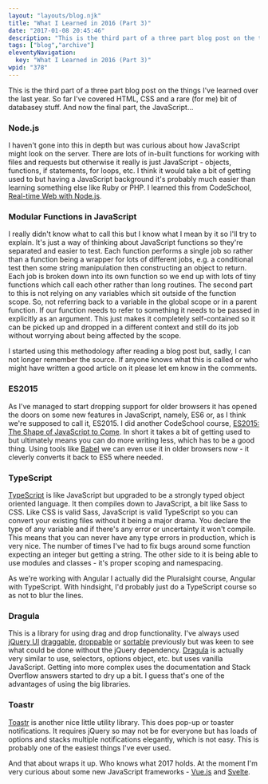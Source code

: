 ```yaml
---
layout: "layouts/blog.njk"
title: "What I Learned in 2016 (Part 3)"
date: "2017-01-08 20:45:46"
description: "This is the third part of a three part blog post on the things I've learned over the last year"
tags: ["blog","archive"]
eleventyNavigation:
  key: "What I Learned in 2016 (Part 3)"
wpid: "378"
---
```

This is the third part of a three part blog post on the things I've learned over the last year. So far I've covered HTML, CSS and a rare (for me) bit of databasey stuff. And now the final part, the JavaScript...
<h3>Node.js</h3>
I haven't gone into this in depth but was curious about how JavaScript might look on the server. There are lots of in-built functions for working with files and requests but otherwise it really is just JavaScript - objects, functions, if statements, for loops, etc. I think it would take a bit of getting used to but having a JavaScript background it's probably much easier than learning something else like Ruby or PHP. I learned this from CodeSchool, <a href="https://www.codeschool.com/courses/real-time-web-with-node-js" target="_blank">Real-time Web with Node.js</a>.
<h3>Modular Functions in JavaScript</h3>
I really didn't know what to call this but I know what I mean by it so I'll try to explain. It's just a way of thinking about JavaScript functions so they're separated and easier to test. Each function performs a single job so rather than a function being a wrapper for lots of different jobs, e.g. a conditional test then some string manipulation then constructing an object to return. Each job is broken down into its own function so we end up with lots of tiny functions which call each other rather than long routines. The second part to this is not relying on any variables which sit outside of the function scope. So, not referring back to a variable in the global scope or in a parent function. If our function needs to refer to something it needs to be passed in explicitly as an argument. This just makes it completely self-contained so it can be picked up and dropped in a different context and still do its job without worrying about being affected by the scope.

I started using this methodology after reading a blog post but, sadly, I can not longer remember the source. If anyone knows what this is called or who might have written a good article on it please let em know in the comments.
<h3>ES2015</h3>
As I've managed to start dropping support for older browsers it has opened the doors on some new features in JavaScript, namely, ES6 or, as I think we're supposed to call it, ES2015. I did another CodeSchool course, <a href="https://www.codeschool.com/courses/es2015-the-shape-of-javascript-to-come" target="_blank">ES2015: The Shape of JavaScript to Come</a>. In short it takes a bit of getting used to but ultimately means you can do more writing less, which has to be a good thing. Using tools like <a href="https://babeljs.io/" target="_blank">Babel</a> we can even use it in older browsers now - it cleverly converts it back to ES5 where needed.
<h3>TypeScript</h3>
<a href="https://www.typescriptlang.org/" target="_blank">TypeScript</a> is like JavaScript but upgraded to be a strongly typed object oriented language. It then compiles down to JavaScript, a bit like Sass to CSS. Like CSS is valid Sass, JavaScript is valid TypeScript so you can convert your existing files without it being a major drama. You declare the type of any variable and if there's any error or uncertainty it won't compile. This means that you can never have any type errors in production, which is very nice. The number of times I've had to fix bugs around some function expecting an integer but getting a string. The other side to it is being able to use modules and classes - it's proper scoping and namespacing.

As we're working with Angular I actually did the Pluralsight course, Angular with TypeScript. With hindsight, I'd probably just do a TypeScript course so as not to blur the lines.
<h3>Dragula</h3>
This is a library for using drag and drop functionality. I've always used <a href="https://jqueryui.com/droppable/" target="_blank">jQuery UI</a> <a href="https://jqueryui.com/draggable/" target="_blank">draggable</a>, <a href="https://jqueryui.com/droppable/" target="_blank">droppable</a> or <a href="https://jqueryui.com/sortable/" target="_blank">sortable</a> previously but was keen to see what could be done without the jQuery dependency. <a href="https://bevacqua.github.io/dragula/" target="_blank">Dragula</a> is actually very similar to use, selectors, options object, etc. but uses vanilla JavaScript. Getting into more complex uses the documentation and Stack Overflow answers started to dry up a bit. I guess that's one of the advantages of using the big libraries.
<h3>Toastr</h3>
<a href="https://codeseven.github.io/toastr/" target="_blank">Toastr</a> is another nice little utility library. This does pop-up or toaster notifications. It requires jQuery so may not be for everyone but has loads of options and stacks multiple notifications elegantly, which is not easy. This is probably one of the easiest things I've ever used.

And that about wraps it up. Who knows what 2017 holds. At the moment I'm very curious about some new JavaScript frameworks - <a href="https://vuejs.org/" target="_blank">Vue.js</a> and <a href="https://svelte.technology/" target="_blank">Svelte</a>.